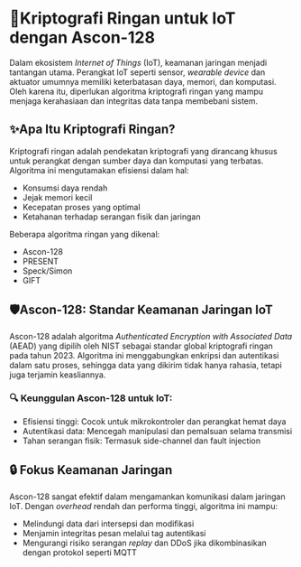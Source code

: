 # 🔐Kriptografi Ringan untuk IoT dengan Ascon-128
Dalam ekosistem *Internet of Things* (IoT), keamanan jaringan menjadi tantangan utama. Perangkat IoT seperti sensor, *wearable device* dan aktuator umumnya memiliki keterbatasan daya, memori, dan komputasi. Oleh karena itu, diperlukan algoritma kriptografi ringan yang mampu menjaga kerahasiaan dan integritas data tanpa membebani sistem.

## ✨Apa Itu Kriptografi Ringan?
Kriptografi ringan adalah pendekatan kriptografi yang dirancang khusus untuk perangkat dengan sumber daya dan komputasi yang terbatas. Algoritma ini mengutamakan efisiensi dalam hal:
- Konsumsi daya rendah
- Jejak memori kecil
- Kecepatan proses yang optimal
- Ketahanan terhadap serangan fisik dan jaringan

Beberapa algoritma ringan yang dikenal:
- Ascon-128
- PRESENT
- Speck/Simon
- GIFT
## 🛡️Ascon-128: Standar Keamanan Jaringan IoT
Ascon-128 adalah algoritma *Authenticated Encryption with Associated Data* (AEAD) yang dipilih oleh NIST sebagai standar global kriptografi ringan pada tahun 2023. Algoritma ini menggabungkan enkripsi dan autentikasi dalam satu proses, sehingga data yang dikirim tidak hanya rahasia, tetapi juga terjamin keasliannya.

### 🔍 Keunggulan Ascon-128 untuk IoT:
- Efisiensi tinggi: Cocok untuk mikrokontroler dan perangkat hemat daya
- Autentikasi data: Mencegah manipulasi dan pemalsuan selama transmisi
- Tahan serangan fisik: Termasuk side-channel dan fault injection

## 🔒 Fokus Keamanan Jaringan
Ascon-128 sangat efektif dalam mengamankan komunikasi dalam jaringan IoT. Dengan *overhead* rendah dan performa tinggi, algoritma ini mampu:
- Melindungi data dari intersepsi dan modifikasi
- Menjamin integritas pesan melalui tag autentikasi
- Mengurangi risiko serangan *replay* dan DDoS jika dikombinasikan dengan protokol seperti MQTT
